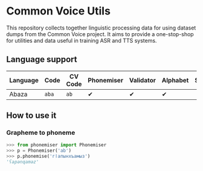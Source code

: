 # Common Voice Utils 

This repository collects together linguistic processing data for using dataset
dumps from the Common Voice project. It aims to provide a one-stop-shop for 
utilities and data useful in training ASR and TTS systems.

## Language support 

| Language | Code | CV Code | Phonemiser | Validator | Alphabet | Segmenter |
|--------- |----- |-------- |----------- |---------- |----------|---------- |
| Abaza    | `aba` | `ab`   | ✔          | ✔         | ✔        |           |


## How to use it

### Grapheme to phoneme

```python
>>> from phonemiser import Phonemiser
>>> p = Phonemiser('ab')
>>> p.phonemise('гӏапынхъамыз')
'ʕapənqaməz'
```
